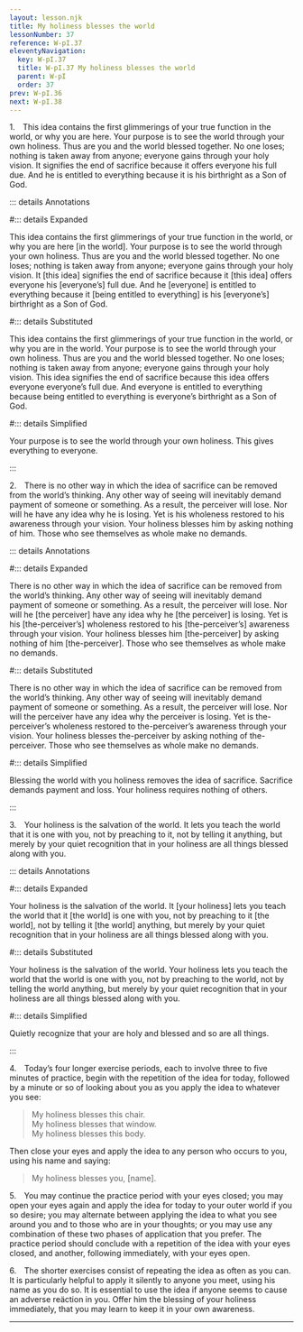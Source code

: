 ```yaml
---
layout: lesson.njk
title: My holiness blesses the world
lessonNumber: 37
reference: W-pI.37
eleventyNavigation:
  key: W-pI.37
  title: W-pI.37 My holiness blesses the world
  parent: W-pI
  order: 37
prev: W-pI.36
next: W-pI.38
---
```


1. This idea contains the first glimmerings of your true function in the world, or why you are here. 
Your purpose is to see the world through your own holiness. 
Thus are you and the world blessed together. 
No one loses; nothing is taken away from anyone; everyone gains through your holy vision. 
It signifies the end of sacrifice because it offers everyone his full due. 
And he is entitled to everything because it is his birthright as a Son of God.

::: details Annotations

#::: details Expanded

This idea contains the first glimmerings of your true function in the world, or why you are here [in the world]. 
Your purpose is to see the world through your own holiness. 
Thus are you and the world blessed together. 
No one loses; nothing is taken away from anyone; everyone gains through your holy vision. 
It [this idea] signifies the end of sacrifice because it [this idea] offers everyone his [everyone’s] full due. 
And he [everyone] is entitled to everything because it [being entitled to everything] is his [everyone’s] birthright as a Son of God.

#::: details Substituted

This idea contains the first glimmerings of your true function in the world, or why you are in the world. 
Your purpose is to see the world through your own holiness. 
Thus are you and the world blessed together. 
No one loses; nothing is taken away from anyone; everyone gains through your holy vision. 
This idea signifies the end of sacrifice because this idea offers everyone everyone’s full due. 
And everyone is entitled to everything because being entitled to everything is everyone’s birthright as a Son of God.

#::: details Simplified

Your purpose is to see the world through your own holiness. 
This gives everything to everyone.

:::

2. There is no other way in which the idea of sacrifice can be removed from the world’s thinking. 
Any other way of seeing will inevitably demand payment of someone or something. 
As a result, the perceiver will lose. 
Nor will he have any idea why he is losing. 
Yet is his wholeness restored to his awareness through your vision. 
Your holiness blesses him by asking nothing of him. 
Those who see themselves as whole make no demands.

::: details Annotations

#::: details Expanded

There is no other way in which the idea of sacrifice can be removed from the world’s thinking. 
Any other way of seeing will inevitably demand payment of someone or something. 
As a result, the perceiver will lose. 
Nor will he [the perceiver] have any idea why he [the perceiver] is losing. 
Yet is his [the-perceiver’s] wholeness restored to his [the-perceiver’s] awareness through your vision. 
Your holiness blesses him [the-perceiver] by asking nothing of him [the-perceiver]. 
Those who see themselves as whole make no demands.

#::: details Substituted

There is no other way in which the idea of sacrifice can be removed from the world’s thinking. 
Any other way of seeing will inevitably demand payment of someone or something. 
As a result, the perceiver will lose. 
Nor will the perceiver have any idea why the perceiver is losing. 
Yet is the-perceiver’s wholeness restored to the-perceiver’s awareness through your vision. 
Your holiness blesses the-perceiver by asking nothing of the-perceiver. 
Those who see themselves as whole make no demands.

#::: details Simplified

Blessing the world with you holiness removes the idea of sacrifice.
Sacrifice demands payment and loss.
Your holiness requires nothing of others.

:::

3. Your holiness is the salvation of the world. 
It lets you teach the world that it is one with you, not by preaching to it, not by telling it anything, but merely by your quiet recognition that in your holiness are all things blessed along with you.

::: details Annotations

#::: details Expanded

Your holiness is the salvation of the world. 
It [your holiness] lets you teach the world that it [the world] is one with you, not by preaching to it [the world], not by telling it [the world] anything, but merely by your quiet recognition that in your holiness are all things blessed along with you.

#::: details Substituted

Your holiness is the salvation of the world. 
Your holiness lets you teach the world that the world is one with you, not by preaching to the world, not by telling the world anything, but merely by your quiet recognition that in your holiness are all things blessed along with you.

#::: details Simplified

Quietly recognize that your are holy and blessed and so are all things.

:::

4. Today’s four longer exercise periods, each to involve three to five minutes of practice, begin with the repetition of the idea for today, followed by a minute or so of looking about you as you apply the idea to whatever you see:

>My holiness blesses this chair.  
My holiness blesses that window.  
My holiness blesses this body.

Then close your eyes and apply the idea to any person who occurs to you, using his name and saying:

>My holiness blesses you, [name].

5. You may continue the practice period with your eyes closed; you may open your eyes again and apply the idea for today to your outer world if you so desire; you may alternate between applying the idea to what you see around you and to those who are in your thoughts; or you may use any combination of these two phases of application that you prefer. 
The practice period should conclude with a repetition of the idea with your eyes closed, and another, following immediately, with your eyes open.

6. The shorter exercises consist of repeating the idea as often as you can. 
It is particularly helpful to apply it silently to anyone you meet, using his name as you do so. 
It is essential to use the idea if anyone seems to cause an adverse reäction in you. 
Offer him the blessing of your holiness immediately, that you may learn to keep it in your own awareness.

---